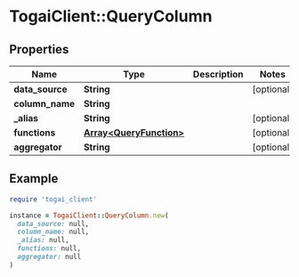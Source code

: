 # TogaiClient::QueryColumn

## Properties

| Name | Type | Description | Notes |
| ---- | ---- | ----------- | ----- |
| **data_source** | **String** |  | [optional] |
| **column_name** | **String** |  |  |
| **_alias** | **String** |  | [optional] |
| **functions** | [**Array&lt;QueryFunction&gt;**](QueryFunction.md) |  | [optional] |
| **aggregator** | **String** |  | [optional] |

## Example

```ruby
require 'togai_client'

instance = TogaiClient::QueryColumn.new(
  data_source: null,
  column_name: null,
  _alias: null,
  functions: null,
  aggregator: null
)
```

